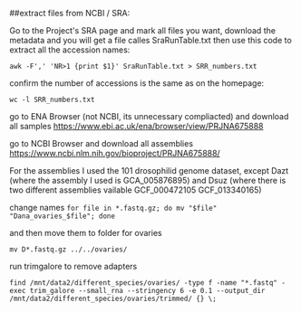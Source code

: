 ##extract files from NCBI / SRA:

Go to the Project's SRA page and mark all files you want, download the metadata and you will get a file calles SraRunTable.txt
then use this code to extract all the accession names:
```
awk -F',' 'NR>1 {print $1}' SraRunTable.txt > SRR_numbers.txt
````
confirm the number of accessions is the same as on the homepage:
```
wc -l SRR_numbers.txt
```

go to ENA Browser (not NCBI, its unnecessary compliacted) and download all samples
https://www.ebi.ac.uk/ena/browser/view/PRJNA675888

go to NCBI Browser and download all assemblies  
https://www.ncbi.nlm.nih.gov/bioproject/PRJNA675888/

For the assemblies I used the 101 drosophilid genome dataset, except Dazt (where the assembly I used is GCA_005876895) and Dsuz (where there is two different assemblies vailable
GCF_000472105	GCF_013340165)  

change names
```for file in *.fastq.gz; do mv "$file" "Dana_ovaries_$file"; done```

and then move them to folder for ovaries

```mv D*.fastq.gz ../../ovaries/```

run trimgalore to remove adapters
```
find /mnt/data2/different_species/ovaries/ -type f -name "*.fastq" -exec trim_galore --small_rna --stringency 6 -e 0.1 --output_dir /mnt/data2/different_species/ovaries/trimmed/ {} \;
```
